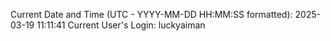 Current Date and Time (UTC - YYYY-MM-DD HH:MM:SS formatted): 2025-03-19 11:11:41
Current User's Login: luckyaiman
